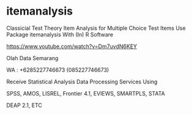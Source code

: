 # itemanalysis
Classicial Test Theory Item Analysis for Multiple Choice Test Items Use Package itemanalysis With (In) R Software

https://www.youtube.com/watch?v=Dm7uvdN6KEY

Olah Data Semarang

WA : +6285227746673 (085227746673)

Receive Statistical Analysis Data Processing Services Using

SPSS, AMOS, LISREL, Frontier 4.1, EVIEWS, SMARTPLS, STATA

DEAP 2.1, ETC
